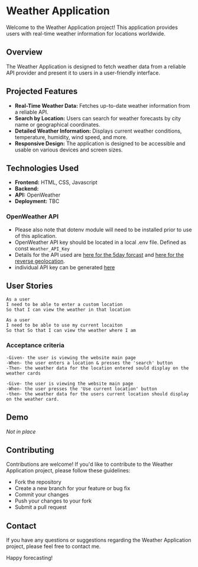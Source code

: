 # Weather Application

Welcome to the Weather Application project! This application provides users with real-time weather information for locations worldwide.

## Overview

The Weather Application is designed to fetch weather data from a reliable API provider and present it to users in a user-friendly interface. 

## Projected Features

- **Real-Time Weather Data:** Fetches up-to-date weather information from a reliable API.
- **Search by Location:** Users can search for weather forecasts by city name or geographical coordinates.
- **Detailed Weather Information:** Displays current weather conditions, temperature, humidity, wind speed, and more.
- **Responsive Design:** The application is designed to be accessible and usable on various devices and screen sizes.

## Technologies Used

- **Frontend:** HTML, CSS, Javascript
- **Backend:** 
- **API:** OpenWeather
- **Deployment:** TBC

### OpenWeather API

- Please also note that dotenv module will need to be installed prior to use of this aplication.
- OpenWeather API key should be located in a local .env file. Defined as const ```Weather_API_Key```
- Details for the API used are [here for the 5day forcast](https://openweathermap.org/forecast5) and [here for the reverse geolocation](https://openweathermap.org/api/geocoding-api#:~:text=Reverse%20geocoding%20allows%20to%20get,see%20in%20the%20API%20response).
- individual API key can be generated [here](https://home.openweathermap.org/api_keys)

## User Stories

```
As a user
I need to be able to enter a custom location
So that I can view the weather in that location

As a user
I need to be able to use my current locaiton 
So that So that I can view the weather where I am
```

### Acceptance criteria
```
-Given- the user is viewing the website main page
-When- the user enters a location & presses the 'search' button
-Then- the weather data for the location entered sould display on the weather cards

-Give- the user is viewing the website main page
-When- the user presses the 'Use current location' button
-then- the weather data for the users current location should display on the weather card.

```
## Demo

_Not in place_

## Contributing

Contributions are welcome! If you'd like to contribute to the Weather Application project, please follow these guidelines:
- Fork the repository
- Create a new branch for your feature or bug fix
- Commit your changes
- Push your changes to your fork
- Submit a pull request


## Contact

If you have any questions or suggestions regarding the Weather Application project, please feel free to contact me.

Happy forecasting!
